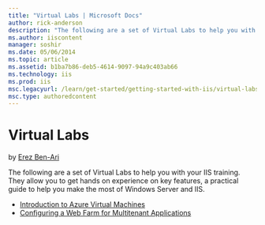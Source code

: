 ```yaml
---
title: "Virtual Labs | Microsoft Docs"
author: rick-anderson
description: "The following are a set of Virtual Labs to help you with your IIS training. They allow you to get hands on experience on key features, a practical guide to h..."
ms.author: iiscontent
manager: soshir
ms.date: 05/06/2014
ms.topic: article
ms.assetid: b1ba7b86-deb5-4614-9097-94a9c403ab66
ms.technology: iis
ms.prod: iis
msc.legacyurl: /learn/get-started/getting-started-with-iis/virtual-labs
msc.type: authoredcontent
---
```

Virtual Labs
====================
by [Erez Ben-Ari](https://twitter.com/erezbenari)

The following are a set of Virtual Labs to help you with your IIS training. They allow you to get hands on experience on key features, a practical guide to help you make the most of Windows Server and IIS.

- [Introduction to Azure Virtual Machines](https://vlabs.holsystems.com/vlabs/msdn?eng=VLabs&auth=none&src=microsoft.holsystems.com&altadd=true&labid=9705)
- [Configuring a Web Farm for Multitenant Applications](https://go.microsoft.com/?linkid=9838460)